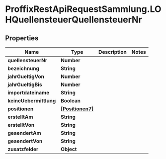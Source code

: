 # ProffixRestApiRequestSammlung.LOHQuellensteuerQuellensteuerNr

## Properties
Name | Type | Description | Notes
------------ | ------------- | ------------- | -------------
**quellensteuerNr** | **Number** |  | 
**bezeichnung** | **String** |  | 
**jahrGueltigVon** | **Number** |  | 
**jahrGueltigBis** | **Number** |  | 
**importdateiname** | **String** |  | 
**keineUebermittlung** | **Boolean** |  | 
**positionen** | [**[Positionen7]**](Positionen7.md) |  | 
**erstelltAm** | **String** |  | 
**erstelltVon** | **String** |  | 
**geaendertAm** | **String** |  | 
**geaendertVon** | **String** |  | 
**zusatzfelder** | **Object** |  | 


